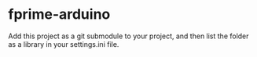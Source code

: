 # fprime-arduino

Add this project as a git submodule to your project, and then list the folder
as a library in your settings.ini file.
